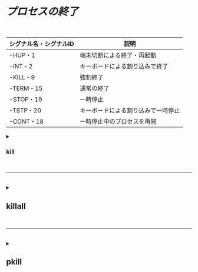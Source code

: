 # ***プロセスの終了***

<br>

| シグナル名・シグナルID | 説明 |
|--|--|
| -HUP・1 | 端末切断による終了・再起動 |
| -INT・2 | キーボードによる割り込みで終了 |
| -KILL・9 | 強制終了 |
| -TERM・15 | 通常の終了 |
| -STOP・19 | 一時停止 |
| -TSTP・20 | キーボードによる割り込みで一時停止 |
| -CONT・18 | 一時停止中のプロセスを再開 |

<details>
<summary>

### kill
</summary>
<br>

| コマンド | 説明 | 基本構文 |
|--|--|--|
| kill | プロセスを手動で終了させたいときに使う | kill シグナル名、シグナルID プロセス名 |
※-lでシグナル一覧を表示する
</details>

<br>

----------------

<br>

<details>
<summary>

## killall
</summary>

<br>

| コマンド | 説明 | 引数 | 基本構文 | 
|--|--|--|--|
| killall | 入力された名前と一致するプロセスを終了する | プロセス名 | kill シグナル名、シグナルID プロセス名 |
</details>

<br>

----------------
<br>

<details>
<summary>


## pkill
</summary>

| コマンド | 説明 | 引数 | 基本構文 |
|--|--|--|--|
| pkill | プロセス名を指定して、`その文字が含まれる`全てのプロセスを終了する | プロセス名 | pkill オプション プロセス名 |

</details>
